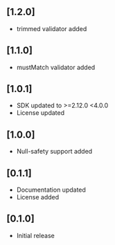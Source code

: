 ## [1.2.0]

* trimmed validator added

## [1.1.0]

* mustMatch validator added

## [1.0.1]

* SDK updated to >=2.12.0 <4.0.0
* License updated

## [1.0.0]

* Null-safety support added

## [0.1.1]

* Documentation updated
* License added

## [0.1.0]

* Initial release
